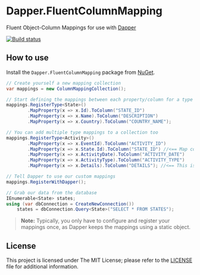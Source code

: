 # Dapper.FluentColumnMapping
Fluent Object-Column Mappings for use with [Dapper]

[![Build status](https://ci.appveyor.com/api/projects/status/518p5yfrj8oo9m50/branch/master?svg=true)](https://ci.appveyor.com/project/BitWiseGuy/dapper-fluentcolumnmapping/branch/master)

## How to use

Install the `Dapper.FluentColumnMapping` package from [NuGet](https://www.nuget.org/packages/Dapper.FluentColumnMapping/).

```c#
// Create yourself a new mapping collection
var mappings = new ColumnMappingCollection();

// Start defining the mappings between each property/column for a type
mappings.RegisterType<State>()
        .MapProperty(x => x.Id).ToColumn("STATE_ID")
        .MapProperty(x => x.Name).ToColumn("DESCRIPTION")
        .MapProperty(x => x.Country).ToColumn("COUNTRY_NAME");

// You can add multiple type mappings to a collection too
mappings.RegisterType<Activity>()
        .MapProperty(x => x.EventId).ToColumn("ACTIVITY_ID")
        .MapProperty(x => x.State.Id).ToColumn("STATE_ID") //<== Map complex properties
        .MapProperty(x => x.ActivityDate).ToColumn("ACTIVITY_DATE")
        .MapProperty(x => x.ActivityType).ToColumn("ACTIVITY_TYPE")
        .MapProperty(x => x.Details).ToColumn("DETAILS"); //<== This is redundant, as the property name will be used by default

// Tell Dapper to use our custom mappings
mappings.RegisterWithDapper();

// Grab our data from the database
IEnumerable<State> states;
using (var dbConnection = CreateNewConnection())
    states = dbConnection.Query<State>("SELECT * FROM STATES");
```

> **Note:** Typically, you only have to configure and register your mappings once, as Dapper keeps the mappings using a static object.

## License

This project is licensed under The MIT License; please refer to the [LICENSE](LICENSE) file for additional information.


<!-- Links -->
[Dapper]: https://github.com/StackExchange/dapper-dot-net "Dapper - a simple object mapper for .NET"